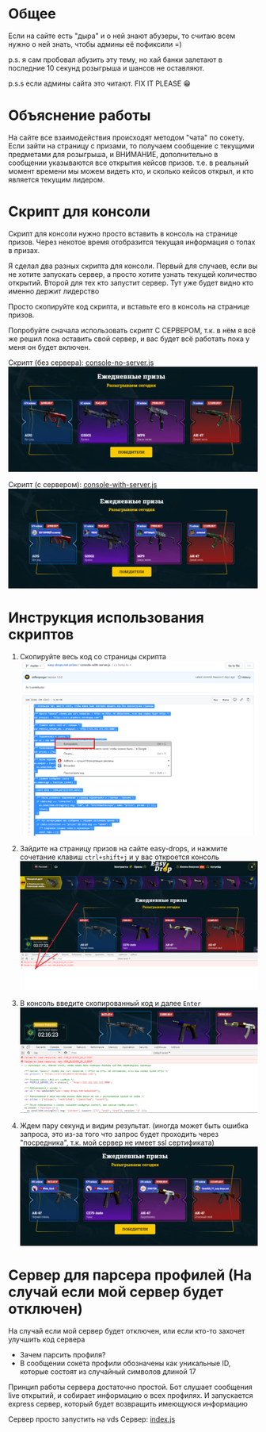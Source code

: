# Общее

Если на сайте есть "дыра" и о ней знают абузеры, то считаю всем нужно о ней знать, чтобы админы её пофиксили =)

p.s. я сам пробовал абузить эту тему, но хай банки залетают в последние 10 секунд розыгрыша и шансов не оставляют.

p.s.s если админы сайта это читают. FIX IT PLEASE 😁

# Объяснение работы

На сайте все взаимодействия происходят методом "чата" по сокету. Если зайти на страницу с призами, то получаем сообщение с текущими предметами для розыгрыша, и ВНИМАНИЕ, дополнительно в сообщении указываются все открытия кейсов призов. т.е. в реальный момент времени мы можем видеть кто, и сколько кейсов открыл, и кто является текущим лидером.

# Скрипт для консоли

Скрипт для консоли нужно просто вставить в консоль на странице призов. Через некотое время отобразится текущая информация о топах в призах.  

Я сделал два разных скрипта для консоли. Первый для случаев, если вы не хотите запускать сервер, а просто хотите узнать текущей количество открытий.
Второй для тех кто запустит сервер. Тут уже будет видно кто именно держит лидерство

Просто скопируйте код скрипта, и вставьте его в консоль на странице призов.

Попробуйте сначала использовать скрипт С СЕРВЕРОМ, т.к. в нём я всё же решил пока оставить свой сервер, и вас будет всё работать пока у меня он будет включен.

Скрипт (без сервера): [console-no-server.js](./console-no-server.js)
![alt-текст](https://github.com/stiflerproger/easy-drops.net-prizes/blob/master/images/1.png?raw=true "Вид без сервера")

Скрипт (с сервером): [console-with-server.js](./console-with-server.js)
![alt-текст](https://github.com/stiflerproger/easy-drops.net-prizes/blob/master/images/2.png?raw=true "Вид с сервером")

# Инструкция использования скриптов

1. Скопируйте весь код со страницы скрипта
![alt-текст](https://github.com/stiflerproger/easy-drops.net-prizes/blob/master/images/3.png?raw=true "Копируем")

2. Зайдите на страницу призов на сайте easy-drops, и нажмите сочетание клавиш `ctrl+shift+j` и у вас откроется консоль
![alt-текст](https://github.com/stiflerproger/easy-drops.net-prizes/blob/master/images/4.png?raw=true "Консоль")

3. В консоль введите скопированный код и далее `Enter`
![alt-текст](https://github.com/stiflerproger/easy-drops.net-prizes/blob/master/images/5.png?raw=true "Вводим код")

4. Ждем пару секунд и видим результат. (иногда может быть ошибка запроса, это из-за того что запрос будет проходить через "посредника", т.к. мой сервер не имеет ssl сертификата)
![alt-текст](https://github.com/stiflerproger/easy-drops.net-prizes/blob/master/images/6.png?raw=true "Вводим код")


# Сервер для парсера профилей (На случай если мой сервер будет отключен)
На случай если мой сервер будет отключен, или если кто-то захочет улучшить код сервера

- Зачем парсить профиля? 
- В сообщении сокета профили обозначены как уникальные ID, которые состоят из случайный символов длиной 17

Принцип работы сервера достаточно простой. Бот слушает сообщения live открытий, и собирает информацию о всех профилях. 
И запускается express сервер, который будет возвращить имеющуюся информацию

Сервер просто запустить на vds
Сервер:  [index.js](./index.js)
